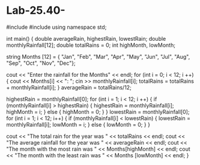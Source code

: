 # Lab-25.40-
#include <iostream>
#include <string>
using namespace std;

int main() {
 double averageRain, highestRain, lowestRain;
 double monthlyRainfall[12];
 double totalRains = 0;
 int highMonth, lowMonth;

 string Months [12] = { "Jan", "Feb", "Mar", "Apr", "May", "Jun", "Jul", "Aug", "Sep", "Oct", "Nov", "Dec"};
 
 cout << "Enter the rainfall for the Months" << endl;
 for (int i = 0; i < 12; i ++) {
   cout << Months[i] << ": ";
   cin >> monthlyRainfall[i];
   totalRains = totalRains + monthlyRainfall[i];
 }
 averageRain = totalRains/12;

 highestRain = monthlyRainfall[0];
 for (int i = 1; i < 12; i ++) {
   if (monthlyRainfall[i] > highestRain) {
     highestRain = monthlyRainfall[i];
      highMonth = i;
   }
   else {
     highMonth = 0;
   }
 }
 lowestRain = monthlyRainfall[0];
 for (int i = 1; i < 12; i++) {
   if (monthlyRainfall[i] < lowestRain) {
     lowestRain = monthlyRainfall[i];
     lowMonth = i;
   }
   else {
     lowMonth = 0;
   }
 }

 cout << "The total rain for the year was " << totalRains << endl;
 cout << "The average rainfall for the year was " << averageRain << endl;
 cout << "The month with the most rain was " << Months[highMonth] << endl;
 cout << "The month with the least rain was " << Months [lowMonth] << endl;
}
